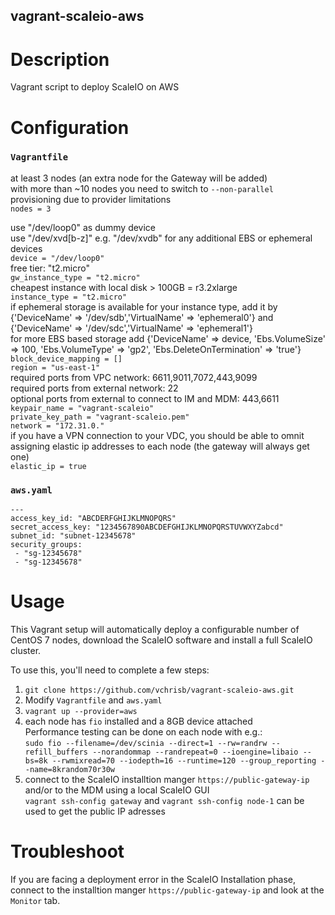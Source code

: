 vagrant-scaleio-aws
---------------

# Description

Vagrant script to deploy ScaleIO on AWS

# Configuration

### `Vagrantfile`

at least 3 nodes (an extra node for the Gateway will be added)  
with more than ~10 nodes you need to switch to `--non-parallel` provisioning due to provider limitations  
`nodes = 3` 

use "/dev/loop0" as dummy device  
use "/dev/xvd[b-z]" e.g. "/dev/xvdb" for any additional EBS or ephemeral devices  
`device = "/dev/loop0"`  
free tier: "t2.micro"  
`gw_instance_type = "t2.micro"`  
cheapest instance with local disk > 100GB = r3.2xlarge  
`instance_type = "t2.micro"`  
if ephemeral storage is available for your instance type, add it by {'DeviceName' => '/dev/sdb','VirtualName' => 'ephemeral0'} and {'DeviceName' => '/dev/sdc','VirtualName' => 'ephemeral1'}  
for more EBS based storage add {'DeviceName' => device, 'Ebs.VolumeSize' => 100, 'Ebs.VolumeType' => 'gp2', 'Ebs.DeleteOnTermination' => 'true'}  
`block_device_mapping = []`  
`region = "us-east-1"`    
required ports from VPC network: 6611,9011,7072,443,9099  
required ports from external network: 22  
optional ports from external to connect to IM and MDM: 443,6611  
`keypair_name = "vagrant-scaleio"`  
`private_key_path = "vagrant-scaleio.pem"`  
`network = "172.31.0."`  
if you have a VPN connection to your VDC, you should be able to omnit assigning elastic ip addresses to each node (the gateway will always get one)  
`elastic_ip = true`  

### `aws.yaml`

```
---
access_key_id: "ABCDERFGHIJKLMNOPQRS"
secret_access_key: "1234567890ABCDEFGHIJKLMNOPQRSTUVWXYZabcd"
subnet_id: "subnet-12345678"
security_groups:
 - "sg-12345678"
 - "sg-12345678"
 ```


# Usage

This Vagrant setup will automatically deploy a configurable number of CentOS 7 nodes, download the ScaleIO software and install a full ScaleIO cluster.

To use this, you'll need to complete a few steps:

1. `git clone https://github.com/vchrisb/vagrant-scaleio-aws.git`
2. Modify `Vagrantfile` and `aws.yaml`
3. `vagrant up --provider=aws`
4. each node has `fio` installed and a 8GB device attached  
Performance testing can be done on each node with e.g.:  
`sudo fio --filename=/dev/scinia --direct=1 --rw=randrw --refill_buffers --norandommap --randrepeat=0 --ioengine=libaio --bs=8k --rwmixread=70 --iodepth=16 --runtime=120 --group_reporting --name=8krandom70r30w`
5. connect to the ScaleIO installtion manger `https://public-gateway-ip` and/or to the MDM using a local ScaleIO GUI  
`vagrant ssh-config gateway` and `vagrant ssh-config node-1` can be used to get the public IP adresses

# Troubleshoot

If you are facing a deployment error in the ScaleIO Installation phase, connect to the installtion manger `https://public-gateway-ip` and look at the `Monitor` tab. 

